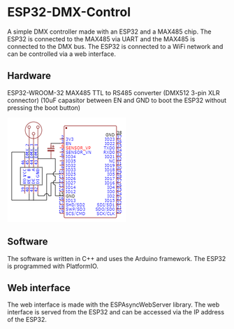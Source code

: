 # ESP32-DMX-Control

A simple DMX controller made with an ESP32 and a MAX485 chip. The ESP32 is connected to the MAX485 via UART and the MAX485 is connected to the DMX bus. The ESP32 is connected to a WiFi network and can be controlled via a web interface.

## Hardware

ESP32-WROOM-32
MAX485 TTL to RS485 converter
(DMX512 3-pin XLR connector)
(10uF capasitor between EN and GND to boot the ESP32 without pressing the boot button)

![ESP32-DMX-Control Hardware setup](DMX-control-hardware.png)

## Software

The software is written in C++ and uses the Arduino framework. The ESP32 is programmed with PlatformIO.

## Web interface

The web interface is made with the ESPAsyncWebServer library. The web interface is served from the ESP32 and can be accessed via the IP address of the ESP32.

